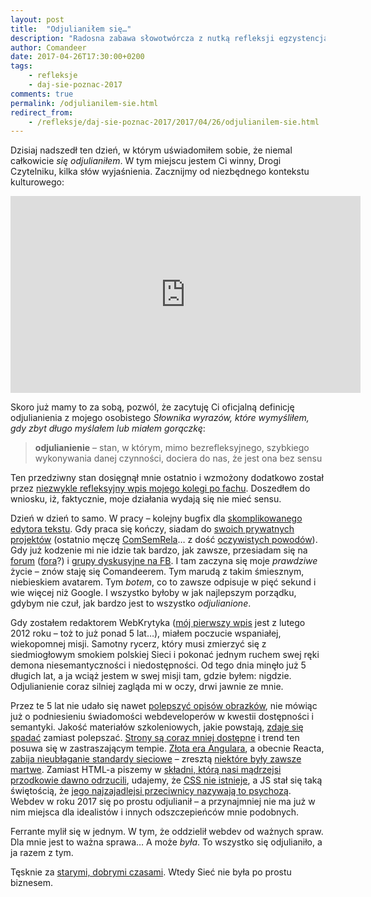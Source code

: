 ```yaml
---
layout: post
title:  "Odjulianiłem się…"
description: "Radosna zabawa słowotwórcza z nutką refleksji egzystencjalnej."
author: Comandeer
date: 2017-04-26T17:30:00+0200
tags:
    - refleksje
    - daj-sie-poznac-2017
comments: true
permalink: /odjulianilem-sie.html
redirect_from:
    - /refleksje/daj-sie-poznac-2017/2017/04/26/odjulianilem-sie.html
---
```


Dzisiaj nadszedł ten dzień, w którym uświadomiłem sobie, że niemal całkowicie _się odjulianiłem_.<!--more--> W tym miejscu jestem Ci winny, Drogi Czytelniku, kilka słów wyjaśnienia. Zacznijmy od niezbędnego kontekstu kulturowego:

<iframe width="560" height="315" src="https://www.youtube-nocookie.com/embed/-nOkR7HjyO4?rel=0" frameborder="0" allowfullscreen></iframe>

Skoro już mamy to za sobą, pozwól, że zacytuję Ci oficjalną definicję odjulianienia z mojego osobistego <i>Słownika wyrazów, które wymyśliłem, gdy zbyt długo myślałem lub miałem gorączkę</i>:

>   <b>odjulianienie</b> – stan, w którym, mimo bezrefleksyjnego, szybkiego wykonywania danej czynności, dociera do nas, że jest ona bez sensu

Ten przedziwny stan dosięgnął mnie ostatnio i wzmożony dodatkowo został przez [niezwykle refleksyjny wpis mojego kolegi po fachu](http://ferrante.pl/life/publicystyka/to-co-wazne/). Doszedłem do wniosku, iż, faktycznie, moje działania wydają się nie mieć sensu.

Dzień w dzień to samo. W pracy – kolejny bugfix dla [skomplikowanego edytora tekstu](https://github.com/ckeditor/ckeditor-dev). Gdy praca się kończy, siadam do [swoich prywatnych projektów](https://github.com/Comandeer?tab=repositories) (ostatnio męczę [ComSemRela](https://github.com/ComSemRel)… z dość [oczywistych powodów](https://blog.comandeer.pl/daj-sie-poznac-2017/2017/03/01/no-to-zaczynamy.html)). Gdy już kodzenie mi nie idzie tak bardzo, jak zawsze, przesiadam się na [forum](http://www.forumweb.pl/) ([fora](https://forum.pasja-informatyki.pl/)?) i [grupy dyskusyjne na FB](https://www.facebook.com/groups/742940452405327/). I tam zaczyna się moje _prawdziwe_ życie – znów staję się Comandeerem. Tym marudą z takim śmiesznym, niebieskiem avatarem. Tym _botem_, co to zawsze odpisuje w pięć sekund i wie więcej niż Google. I wszystko byłoby w jak najlepszym porządku, gdybym nie czuł, jak bardzo jest to wszystko _odjulianione_.

Gdy zostałem redaktorem WebKrytyka ([mój pierwszy wpis](http://www.webkrytyk.pl/2012/02/12/psz-praca-gov-pl/) jest z lutego 2012 roku – toż to już ponad 5 lat…), miałem poczucie wspaniałej, wiekopomnej misji. Samotny rycerz, który musi zmierzyć się z siedmiogłowym smokiem polskiej Sieci i pokonać jednym ruchem swej ręki demona niesemantyczności i niedostępności. Od tego dnia minęło już 5 długich lat, a ja wciąż jestem w swej misji tam, gdzie byłem: nigdzie. Odjulianienie coraz silniej zagląda mi w oczy, drwi jawnie ze mnie.

Przez te 5 lat nie udało się nawet [polepszyć opisów obrazków](https://www.w3.org/TR/html5/embedded-content-0.html#alt), nie mówiąc już o podniesieniu świadomości webdeveloperów w kwestii dostępności i semantyki. Jakość materiałów szkoleniowych, jakie powstają, [zdaje się spadać](https://blog.comandeer.pl/refleksje/daj-sie-poznac-2017/2017/04/14/mam-nierowno-pod-sufitem.html) zamiast polepszać. [Strony są coraz mniej dostępne](http://informaton.pl/artykuly/dostepnosc-teraz-i-6-lat-temu/) i trend ten posuwa się w zastraszającym tempie. [Złota era Angulara](http://www.webkrytyk.pl/2014/12/12/moja-prawda-o-angular-js/), a obecnie Reacta, [zabija nieubłaganie standardy sieciowe](https://blog.comandeer.pl/html-css/javascript/daj-sie-poznac-2017/2017/04/02/web-components-koszmar-minionego-lata.html) – zresztą [niektóre były zawsze martwe](http://webroad.pl/inne/3035-web-of-intents-czego-brakuje-dzisiejszej-sieci). Zamiast HTML-a piszemy w [składni, którą nasi mądrzejsi przodkowie dawno odrzucili](https://developer.mozilla.org/en-US/docs/Archive/Web/E4X), udajemy, że [CSS nie istnieje](https://speakerdeck.com/vjeux/react-css-in-js), a JS stał się taką świętością, że [jego najzajadlejsi przeciwnicy nazywają to psychozą](https://hackernoon.com/the-javascript-phenomenon-is-a-mass-psychosis-57adebb09359). Webdev w roku 2017 się po prostu odjulianił – a przynajmniej nie ma już w nim miejsca dla idealistów i innych odszczepieńców mnie podobnych.

Ferrante mylił się w jednym. W tym, że oddzielił webdev od ważnych spraw. Dla mnie jest to ważna sprawa… A może _była_. To wszystko się odjulianiło, a ja razem z tym.

Tęsknie za [starymi, dobrymi czasami](http://www.forumweb.pl/tematy-ogolne/polski-swiat-webdevelopingu,86246). Wtedy Sieć nie była po prostu biznesem.
